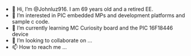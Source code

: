 - 👋 Hi, I’m @Johnluz916. I am 69 years old and a retired EE.
- 👀 I’m interested in PIC embedded MPs and development platforms and sample c code.
- 🌱 I’m currently learning MC Curiosity board and the PIC 16F18446 device
- 💞️ I’m looking to collaborate on ...
- 📫 How to reach me ...

<!---
Johnluz916/Johnluz916 is a ✨ special ✨ repository because its `README.md` (this file) appears on your GitHub profile.
You can click the Preview link to take a look at your changes.
--->
